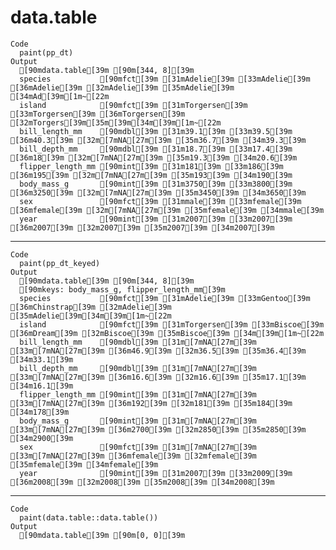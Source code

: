 # data.table

    Code
      paint(pp_dt)
    Output
      [90mdata.table[39m [90m[344, 8][39m
      species           [90mfct[39m [31mAdelie[39m [33mAdelie[39m [36mAdelie[39m [32mAdelie[39m [35mAdelie[39m [34mAd[39m[1m~[22m
      island            [90mfct[39m [31mTorgersen[39m [33mTorgersen[39m [36mTorgersen[39m [32mTorgers[39m[35m[39m[34m[39m[1m~[22m
      bill_length_mm    [90mdbl[39m [31m39.1[39m [33m39.5[39m [36m40.3[39m [32m[7mNA[27m[39m [35m36.7[39m [34m39.3[39m
      bill_depth_mm     [90mdbl[39m [31m18.7[39m [33m17.4[39m [36m18[39m [32m[7mNA[27m[39m [35m19.3[39m [34m20.6[39m
      flipper_length_mm [90mint[39m [31m181[39m [33m186[39m [36m195[39m [32m[7mNA[27m[39m [35m193[39m [34m190[39m
      body_mass_g       [90mint[39m [31m3750[39m [33m3800[39m [36m3250[39m [32m[7mNA[27m[39m [35m3450[39m [34m3650[39m
      sex               [90mfct[39m [31mmale[39m [33mfemale[39m [36mfemale[39m [32m[7mNA[27m[39m [35mfemale[39m [34mmale[39m
      year              [90mint[39m [31m2007[39m [33m2007[39m [36m2007[39m [32m2007[39m [35m2007[39m [34m2007[39m

---

    Code
      paint(pp_dt_keyed)
    Output
      [90mdata.table[39m [90m[344, 8][39m
      [90mkeys: body_mass_g, flipper_length_mm[39m
      species           [90mfct[39m [31mAdelie[39m [33mGentoo[39m [36mChinstrap[39m [32mAdelie[39m [35mAdelie[39m[34m[39m[1m~[22m
      island            [90mfct[39m [31mTorgersen[39m [33mBiscoe[39m [36mDream[39m [32mBiscoe[39m [35mBiscoe[39m [34m[39m[1m~[22m
      bill_length_mm    [90mdbl[39m [31m[7mNA[27m[39m [33m[7mNA[27m[39m [36m46.9[39m [32m36.5[39m [35m36.4[39m [34m33.1[39m
      bill_depth_mm     [90mdbl[39m [31m[7mNA[27m[39m [33m[7mNA[27m[39m [36m16.6[39m [32m16.6[39m [35m17.1[39m [34m16.1[39m
      flipper_length_mm [90mint[39m [31m[7mNA[27m[39m [33m[7mNA[27m[39m [36m192[39m [32m181[39m [35m184[39m [34m178[39m
      body_mass_g       [90mint[39m [31m[7mNA[27m[39m [33m[7mNA[27m[39m [36m2700[39m [32m2850[39m [35m2850[39m [34m2900[39m
      sex               [90mfct[39m [31m[7mNA[27m[39m [33m[7mNA[27m[39m [36mfemale[39m [32mfemale[39m [35mfemale[39m [34mfemale[39m
      year              [90mint[39m [31m2007[39m [33m2009[39m [36m2008[39m [32m2008[39m [35m2008[39m [34m2008[39m

---

    Code
      paint(data.table::data.table())
    Output
      [90mdata.table[39m [90m[0, 0][39m

